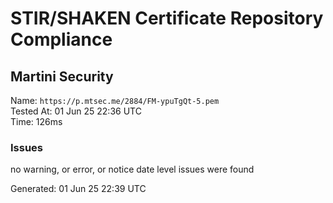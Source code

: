 # STIR/SHAKEN Certificate Repository Compliance

## Martini Security

Name: `https://p.mtsec.me/2884/FM-ypuTgQt-5.pem`\
Tested At: 01 Jun 25 22:36 UTC\
Time: 126ms

### Issues

no warning, or error, or notice date level issues were found

Generated: 01 Jun 25 22:39 UTC